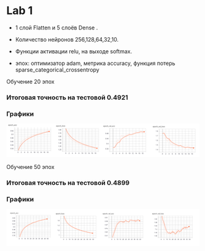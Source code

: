 # Lab 1

 * 1 слой Flatten и 5 слоёв Dense . 
 * Количество нейронов 256,128,64,32,10. 
 * Функции активации relu, на выходе softmax. 
 
 * эпох: оптимизатор adam, метрика accuracy, функция потерь sparse_categorical_crossentropy

Обучение 20 эпох
### Итоговая точность на тестовой 0.4921
### Графики
![20](/20_epochs.png)

Обучение 50 эпох
### Итоговая точность на тестовой  0.4899
### Графики
![50](/50_epochs.png)
